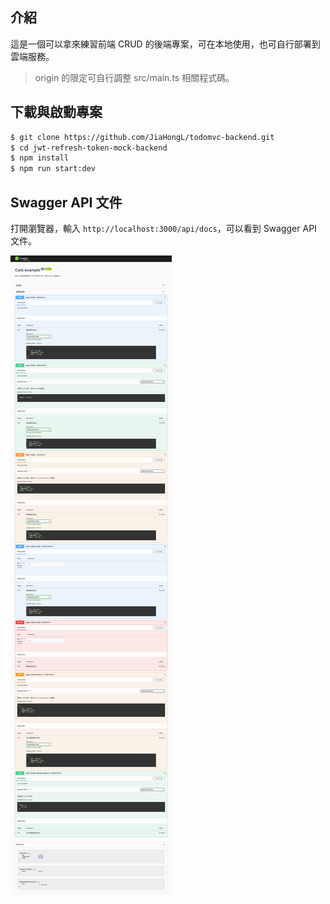 ## 介紹

這是一個可以拿來練習前端 CRUD 的後端專案，可在本地使用，也可自行部署到雲端服務。

> origin 的限定可自行調整 src/main.ts 相關程式碼。

## 下載與啟動專案

```bash
$ git clone https://github.com/JiaHongL/todomvc-backend.git
$ cd jwt-refresh-token-mock-backend
$ npm install
$ npm run start:dev
```

## Swagger API 文件

打開瀏覽器，輸入 `http://localhost:3000/api/docs`，可以看到 Swagger API 文件。

![alt text](swagger.png)

